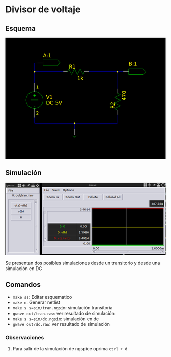 # Divisor de voltaje

## Esquema

![divisor de voltaje ejemplo](./voltage-divider.png)

## Simulación

![simulación tran](./gwave-trans.png)

Se presentan dos posibles simulaciones desde un transitorio y desde una
simulación en DC

## Comandos

* `make ss`: Editar esquematico
* `make n`: Generar netlist
* `make s s=sim/tran.ngsim`: simulación transitoria
* `gwave out/tran.raw`: ver resultado de simulación
* `make s s=sim/dc.ngsim`: simulación en dc
* `gwave out/dc.raw`: ver resultado de simulación

### Observaciones

1. Para salir de la simulación de ngspice oprima `ctrl + d`


